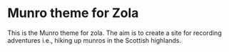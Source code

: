 # Munro theme for Zola

This is the Munro theme for zola. The aim is to create a site for recording adventures i.e., hiking up munros in the Scottish highlands.
